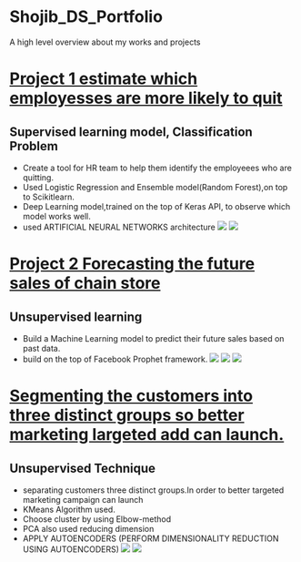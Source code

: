 # Shojib_DS_Portfolio
A high level overview about my works and projects
# [Project 1 estimate which employesses are more likely to quit](https://github.com/ShojibDE/Project-1-Human-Rescource)
## Supervised learning model, Classification Problem
* Create a tool for HR team to help them identify the  employeees who  are quitting.
* Used Logistic Regression and Ensemble model(Random Forest),on top to Scikitlearn. 
*  Deep Learning model,trained on the top of Keras API, to observe which model works well.
*  used ARTIFICIAL NEURAL NETWORKS architecture 
![](https://github.com/ShojibDE/Shojib_DS_Portfolio/blob/main/images/EDA0.png)
![](https://github.com/ShojibDE/Shojib_DS_Portfolio/blob/main/images/technology.png)


# [Project 2 Forecasting the future sales of chain store](https://github.com/ShojibDE/Projects-2-Sales)
## Unsupervised learning
* Build a Machine Learning model to predict their future sales based on past data.
*  build on the top of Facebook Prophet framework.
![](https://github.com/ShojibDE/Shojib_DS_Portfolio/blob/main/images/sales.png)
![](https://github.com/ShojibDE/Shojib_DS_Portfolio/blob/main/images/fbProphet.png)
![](https://github.com/ShojibDE/Shojib_DS_Portfolio/blob/main/images/fbProphet2.png)

# [Segmenting the customers into three distinct groups so better marketing largeted add can launch.](https://github.com/ShojibDE/Project-3-Marketing)
## Unsupervised Technique
* separating customers three distinct groups.In order to better targeted marketing campaign can launch
* KMeans Algorithm used.
* Choose cluster by using Elbow-method
* PCA also used reducing dimension
* APPLY AUTOENCODERS (PERFORM DIMENSIONALITY REDUCTION USING AUTOENCODERS)
![](https://github.com/ShojibDE/Shojib_DS_Portfolio/blob/main/images/PCA.png)
![](https://github.com/ShojibDE/Shojib_DS_Portfolio/blob/main/images/PCA.png)
